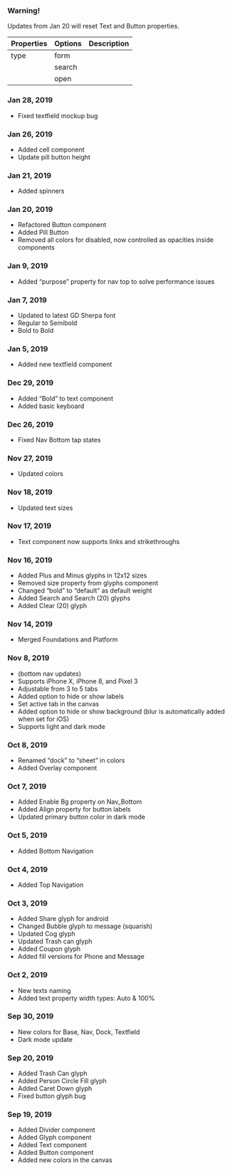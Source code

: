 ### Warning!

Updates from Jan 20 will reset Text and Button properties.



| Properties    | Options       | Description                  |
| ------------- | ------------- | ---------------------------- |
| type       | form    |             |
|            | search  |             |
|            | open    |             |

### Jan 28, 2019

- Fixed textfield mockup bug

### Jan 26, 2019

- Added cell component
- Update pill button height

### Jan 21, 2019

- Added spinners

### Jan 20, 2019

- Refactored Button component
- Added Pill Button
- Removed all colors for disabled, now controlled as opacities inside components

### Jan 9, 2019

- Added “purpose” property for nav top to solve performance issues

### Jan 7, 2019

- Updated to latest GD Sherpa font
- Regular to Semibold
- Bold to Bold

### Jan 5, 2019

- Added new textfield component

### Dec 29, 2019

- Added “Bold” to text component
- Added basic keyboard

### Dec 26, 2019

- Fixed Nav Bottom tap states

### Nov 27, 2019

- Updated colors

### Nov 18, 2019

- Updated text sizes

### Nov 17, 2019

- Text component now supports links and strikethroughs

### Nov 16, 2019

- Added Plus and Minus glyphs in 12x12 sizes
- Removed size property from glyphs component
- Changed “bold” to “default” as default weight
- Added Search and Search (20) glyphs
- Added Clear (20) glyph

### Nov 14, 2019

- Merged Foundations and Platform

### Nov 8, 2019

- (bottom nav updates)
- Supports iPhone X, iPhone 8, and Pixel 3
- Adjustable from 3 to 5 tabs
- Added option to hide or show labels
- Set active tab in the canvas
- Added option to hide or show background (blur is automatically added when set for iOS)
- Supports light and dark mode

### Oct 8, 2019

- Renamed “dock” to “sheet” in colors
- Added Overlay component

### Oct 7, 2019

- Added Enable Bg property on Nav_Bottom
- Added Align property for button labels
- Updated primary button color in dark mode

### Oct 5, 2019

- Added Bottom Navigation

### Oct 4, 2019

- Added Top Navigation

### Oct 3, 2019

- Added Share glyph for android
- Changed Bubble glyph to message (squarish)
- Updated Cog glyph
- Updated Trash can glyph
- Added Coupon glyph
- Added fill versions for Phone and Message

### Oct 2, 2019

- New texts naming
- Added text property width types: Auto & 100%

### Sep 30, 2019

- New colors for Base, Nav, Dock, Textfield
- Dark mode update

### Sep 20, 2019

- Added Trash Can glyph
- Added Person Circle Fill glyph
- Added Caret Down glyph
- Fixed button glyph bug

### Sep 19, 2019

- Added Divider component
- Added Glyph component
- Added Text component
- Added Button component
- Added new colors in the canvas
